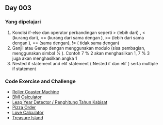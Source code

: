 ## Day 003

### Yang dipelajari
1. Kondisi if-else dan operator perbandingan seperti > (lebih dari) , < (kurang dari), <= (kurang dari sama dengan ), >= (lebih dari sama dengan ), == (sama dengan), != ( tidak sama dengan)
2. Ganjil atau Genap dengan menggunakan modulo (sisa pembagian, menggunakan simbol  % ). Contoh 7 % 2 akan menghasilkan 1, 7 % 3 juga akan menghasilkan angka 1
3. Nested if statement and elif statement ( Nested if dan elif ) serta multiple if statement



### Code Exercise and Challenge
* [Roller Coaster Machine](./day-3-start.py)
* [BMI Calculator](./day-3-2-exercise.py)
* [Leap Year Detector / Penghitung Tahun Kabisat](./day-3-3-leap-year.py)
* [Pizza Order](./day-3-4-pizza-order.py)
* [Love Calculator](./day-3-7-love-calculator.py)
* [Treasure Island](./day-3-8-treasure-island.py)